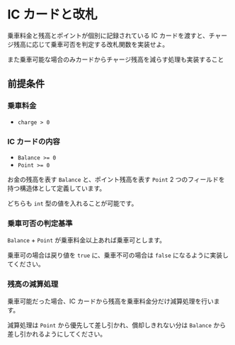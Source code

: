 # IC カードと改札

乗車料金と残高とポイントが個別に記録されている IC カードを渡すと、チャージ残高に応じて乗車可否を判定する改札関数を実装せよ。

また乗車可能な場合のみカードからチャージ残高を減らす処理も実装すること

## 前提条件

### 乗車料金

- `charge > 0`

### IC カードの内容

- `Balance >= 0`
- `Point >= 0`

お金の残高を表す `Balance` と、ポイント残高を表す `Point` 2 つのフィールドを持つ構造体として定義しています。

どちらも `int` 型の値を入れることが可能です。

### 乗車可否の判定基準

`Balance` + `Point` が乗車料金以上あれば乗車可とします。

乗車可の場合は戻り値を `true` に、乗車不可の場合は `false` になるように実装してください。

### 残高の減算処理

乗車可能だった場合、IC カードから残高を乗車料金分だけ減算処理を行います。

減算処理は `Point` から優先して差し引かれ、償却しきれない分は `Balance` から差し引かれるようにしてください。
